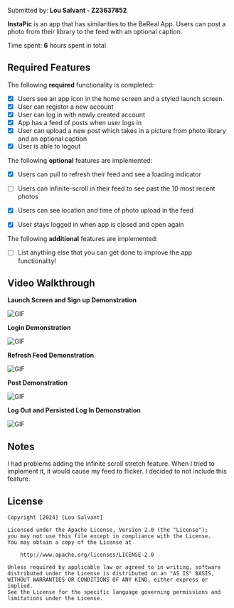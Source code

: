 Submitted by: **Lou Salvant - Z23637852**

**InstaPic** is an app that has similarities to the BeReal App. Users can post a photo from their library to the feed with an optional caption.

Time spent: **6** hours spent in total

## Required Features

The following **required** functionality is completed:

- [x] Users see an app icon in the home screen and a styled launch screen.
- [x] User can register a new account
- [x] User can log in with newly created account
- [x] App has a feed of posts when user logs in
- [x] User can upload a new post which takes in a picture from photo library and an optional caption	
- [x] User is able to logout	
 
The following **optional** features are implemented:

- [x] Users can pull to refresh their feed and see a loading indicator
- [ ] Users can infinite-scroll in their feed to see past the 10 most recent photos
- [x] Users can see location and time of photo upload in the feed	
- [x] User stays logged in when app is closed and open again	


The following **additional** features are implemented:

- [ ] List anything else that you can get done to improve the app functionality!

## Video Walkthrough

**Launch Screen and Sign up Demonstration**


![GIF](https://media0.giphy.com/media/v1.Y2lkPTc5MGI3NjExNG1lMWtvZHUzaHVsanY3OXRqM2kwd2g4MzgyNmxpcDR4eWd4eDgzeSZlcD12MV9pbnRlcm5hbF9naWZfYnlfaWQmY3Q9Zw/yDvzilUo5itU8RyN98/giphy.gif)

**Login Demonstration**


![GIF](https://media1.giphy.com/media/v1.Y2lkPTc5MGI3NjExanU0cTFyM2RldG9zZDdvY2dlb3FmMm1pbnhvbGc0bGUyZnlycHB1bSZlcD12MV9pbnRlcm5hbF9naWZfYnlfaWQmY3Q9Zw/pp4129EFZRJUfSXSq5/giphy.gif)

**Refresh Feed Demonstration**


![GIF](https://media1.giphy.com/media/v1.Y2lkPTc5MGI3NjExc2ZuOWFtMXhlMDNmaGMxbWJseHN1b3hyM3k3YTJudGloaWs5cGczeCZlcD12MV9pbnRlcm5hbF9naWZfYnlfaWQmY3Q9Zw/1zfBJBk9BKpT1HYG7n/giphy.gif)

**Post Demonstration**


![GIF](https://media1.giphy.com/media/v1.Y2lkPTc5MGI3NjExcnQwbDZhbm03dTA1eWU4dzlkNW16MXBiODV5NHN1aTBhNnQ5MmN2eSZlcD12MV9pbnRlcm5hbF9naWZfYnlfaWQmY3Q9Zw/hZP9bVmZobKPg7PZOi/giphy.gif)

**Log Out and Persisted Log In Demonstration**


![GIF](https://media2.giphy.com/media/v1.Y2lkPTc5MGI3NjExYWIxYmhjeWl6MThidXQyYTB0YjdjajFhemczMjVienJ4N2k3bzl2dyZlcD12MV9pbnRlcm5hbF9naWZfYnlfaWQmY3Q9Zw/svppHfIKzpVaV0lw5e/giphy.gif)


## Notes

I had problems adding the infinite scroll stretch feature. When I tried to implement it, it would cause my feed to flicker. I decided to not include this feature.

## License

    Copyright [2024] [Lou Salvant]

    Licensed under the Apache License, Version 2.0 (the "License");
    you may not use this file except in compliance with the License.
    You may obtain a copy of the License at

        http://www.apache.org/licenses/LICENSE-2.0

    Unless required by applicable law or agreed to in writing, software
    distributed under the License is distributed on an "AS IS" BASIS,
    WITHOUT WARRANTIES OR CONDITIONS OF ANY KIND, either express or implied.
    See the License for the specific language governing permissions and
    limitations under the License.
